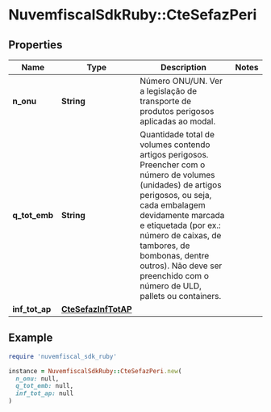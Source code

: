 # NuvemfiscalSdkRuby::CteSefazPeri

## Properties

| Name | Type | Description | Notes |
| ---- | ---- | ----------- | ----- |
| **n_onu** | **String** | Número ONU/UN.  Ver a legislação de transporte de produtos perigosos aplicadas ao modal. |  |
| **q_tot_emb** | **String** | Quantidade total de volumes contendo artigos perigosos.  Preencher com o número de volumes (unidades) de artigos perigosos, ou seja, cada embalagem devidamente marcada e etiquetada (por ex.: número de caixas, de tambores, de bombonas, dentre outros). Não deve ser preenchido com o número de ULD, pallets ou containers. |  |
| **inf_tot_ap** | [**CteSefazInfTotAP**](CteSefazInfTotAP.md) |  |  |

## Example

```ruby
require 'nuvemfiscal_sdk_ruby'

instance = NuvemfiscalSdkRuby::CteSefazPeri.new(
  n_onu: null,
  q_tot_emb: null,
  inf_tot_ap: null
)
```

